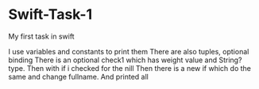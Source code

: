 # Swift-Task-1
My first task in swift

I use variables and constants to print them
There are also tuples, optional binding
There is an optional check1 which has weight value and String? type. Then with if i checked for the nill
Then there is a new if which do the same and change fullname.
And printed all
